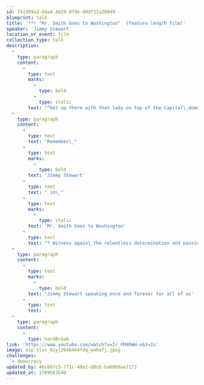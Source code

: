 ```yaml
---
id: 741d99a2-6da4-4429-979e-90df32a30949
blueprint: talk
title: '*** "Mr. Smith Goes to Washington"  (feature length film)'
speaker: 'Jimmy Stewart'
location_or_event: film
collection_type: talk
description:
  -
    type: paragraph
    content:
      -
        type: text
        marks:
          -
            type: bold
          -
            type: italic
        text: "“Get up there with that lady on top of the Capital\_dome,\_that lady that stands for\_liberty! Take a look at this country through her.”"
  -
    type: paragraph
    content:
      -
        type: text
        text: "Remember\_"
      -
        type: text
        marks:
          -
            type: bold
        text: 'Jimmy Stewart'
      -
        type: text
        text: " in\_"
      -
        type: text
        marks:
          -
            type: italic
        text: 'Mr. Smith Goes to Washington'
      -
        type: text
        text: "? Witness again\_the relentless determination and passion with which he fought \_– \_right up to the last syllable of his voice \_– \_for freedom and\_democracy.\_"
  -
    type: paragraph
    content:
      -
        type: text
        marks:
          -
            type: bold
        text: 'Jimmy Stewart speaking once and forever for all of us'
      -
        type: text
        text: .
  -
    type: paragraph
    content:
      -
        type: hardBreak
link: 'https://www.youtube.com/watch?v=Ir_FM4RWH-o&t=1s'
image: oip.slxx_9iyj264b4m4fdq_wahafj.jpeg
challenges:
  - democracy
updated_by: 46c097c5-771c-49e2-b8c6-ba6009ae7172
updated_at: 1709563540
---
```

